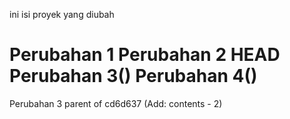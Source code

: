 ini isi proyek yang diubah

Perubahan 1
Perubahan 2 
 HEAD
Perubahan 3()
Perubahan 4()
=======
Perubahan 3
parent of cd6d637 (Add: contents - 2)